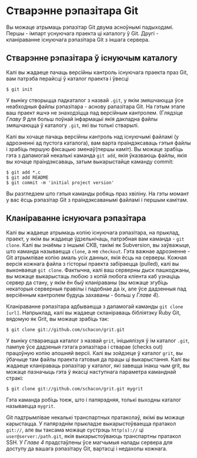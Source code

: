 # Стварэнне рэпазітара Git

Вы можаце атрымаць рэпазітар Git двума асноўнымі падыходамі. Першы - імпарт уснуючага праекта ці каталогу ў Git. Другі - кланіраванне існуючага рэпазітара Git з іншага сервера.

## Стварэнне рэпазітара ў існуючым каталогу

Калі вы жадаеце пачаць версійны кантроль існуючага праекта праз Git, вам патрэба перайсці ў каталог праекта і ўвесці

	$ git init

У выніку створыцца падкаталог з назвай `.git`, у якім змяшчаюцца ўсе неабходныя файлы рэпазітара - аснову рапазітара Git. На гэтым этапе ваш праект яшчэ не знаходзіцца пад версійным кантролем. (Глядзіце *Главу 9* для больш поўнай інфармацыі якія дакладна файлы змяшчаюцца ў каталогу `.git`, які вы толькі стварылі.

Калі вы хочаце пачаць версійны кантроль над існуючымі файламі (у адрозненні ад пустога каталога), вам варта праіндэксаваць гэтыя файлы і зрабіць першую фіксацыю зменаў(першы каміт). Вы можаце зрабіць гэта з дапамогай некалькі каманда `git add`, якія ўказваюць файлы, якія вы хочаце праіндэксаваць, затым выкарыстайце каманду commit:

	$ git add *.c
	$ git add README
	$ git commit -m 'initial project version'

Вы разгледзем што гэтыя каманды робяць праз хвіліну. На гэты момант у вас ёсць рэпазітар Git з праіндэксаванымі файламі і першым камітам.

## Кланіраванне існуючага рэпазітара

Калі вы жадаеце атрымаць копію існуючага рэпазітара, на прыклад, праект, у якім вы жадаеце ўдзельнічаць, патрэбная вам каманда - `git clone`. Калі вы знаёмы з іншымі СКВ, такімі як Subversion, вы заўважыце, што каманда называецца `clone`, а не `checkout`. Гэта важнае адрозненне - Git атрымлівае копію амаль усіх данных, якія ёсць на серверы. Кожная версія кожнага файла з гісторыі праекта забіраецца (pulled), калі вы выконваеце `git clone`. Фактычна, калі ваш серверны дыск пашкоджаны, вы можаце выкарыстаць любою з копій любога кліента каб узнаціць сервер да стану, у якім ён быў кланіраваны (вы можаце згубіць некаторыя серверныя правілы і падобнае да іх, але ўсе дадзенныя пад версіённым кантролем будуць захаваны - больш у *Главе 4*).

Кланіраванне рэпазітара адбываецца з дапамогай каманды `git clone [url]`. Напрыклад, калі вы жадаеце скланіраваць бібліятэку Ruby Git, вядомую як Grit, вы можаце зрабіць так:

	$ git clone git://github.com/schacon/grit.git

У выніку ствараецца каталог з назвай `grit`, ініцыялізуя ў ім каталог `.git`, пампуе ўсе дадзеныя гэтага рэпазітара і стварае (checks out) працоўную копію апошняй версіі. Калі вы зойдзеце ў каталог `grit`, вы ўбачыце там файлы праекта гатовыя да працы ці выкарыстання. Калі вы жадаеце кланіраваць рэпазітар у каталог, які завецца інакш чым grit, вы можаце пазначыць гэта ў якасці наступнага параметра каманднай стракі:

	$ git clone git://github.com/schacon/grit.git mygrit

Гэта каманда робіць тоеж, што і папярэдняя, толькі выходны каталог называецца `mygrit`.

Git падтрымлівае некалькі транспартных пратаколаў, якімі вы можаце карыстацца. У папярэднім прыкладзе выкарыстоўваецца пратакол `git://`, але вы таксама можаце сустрэць `http(s)://` ці `user@server:/path.git`, якія выкарыстоўваюць транспартны пратакол SSH. У *Главе 4* прадстаўлены ўсе магчымыя налады сервера для доступу да вашага рэпазітару Git, вартасці і недахопы кожнага.

